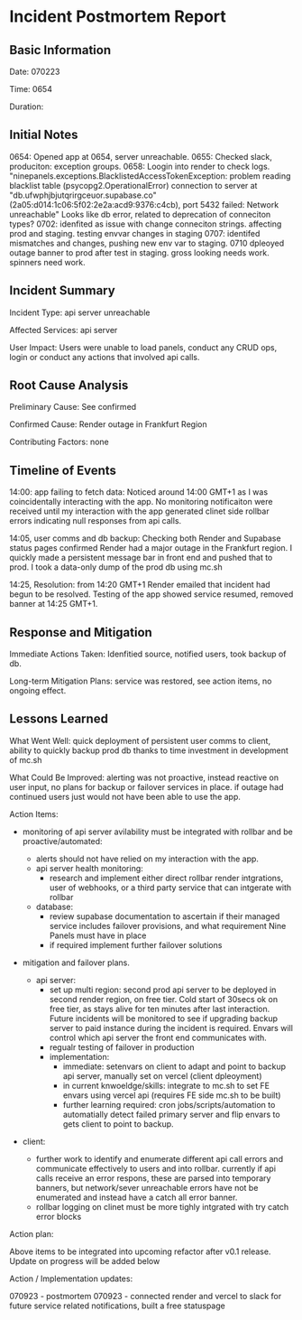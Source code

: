 # Incident Postmortem Report

## Basic Information
Date: 070223

Time: 0654

Duration:

## Initial Notes

0654: Opened app at 0654, server unreachable.
0655: Checked slack, produciton: exception groups.
0658: Loogin into render to check logs. "ninepanels.exceptions.BlacklistedAccessTokenException: problem reading blacklist table (psycopg2.OperationalError) connection to server at "db.ufwphjbjutqrirgceuor.supabase.co" (2a05:d014:1c06:5f02:2e2a:acd9:9376:c4cb), port 5432 failed: Network unreachable"
Looks like db error, related to deprecation of conneciton types?
0702: idenfited as issue with change conneciton strings. affecting prod and staging. testing envvar changes in staging
0707: identifed mismatches and changes, pushing new env var to staging.
0710 dpleoyed outage banner to prod after test in staging. gross looking needs work. spinners need work.


## Incident Summary
Incident Type: api server unreachable

Affected Services:  api server

User Impact: Users were unable to load panels, conduct any CRUD ops, login or conduct any actions that involved api calls.

## Root Cause Analysis

Preliminary Cause: See confirmed

Confirmed Cause: Render outage in Frankfurt Region

Contributing Factors: none

## Timeline of Events
14:00: app failing to fetch data: Noticed around 14:00 GMT+1 as I was coincidentally interacting with the app. No monitoring notificaiton were received until my interaction with the app generated clinet side rollbar errors indicating null responses from api calls.

14:05, user comms and db backup: Checking both Render and Supabase status pages confirmed Render had a major outage in the Frankfurt region. I quickly made a persistent message bar in front end and pushed that to prod. I took a data-only dump of the prod db using mc.sh

14:25, Resolution: from 14:20 GMT+1 Render emailed that incident had begun to be resolved. Testing of the app showed service resumed, removed banner at 14:25 GMT+1.

## Response and Mitigation
Immediate Actions Taken: Idenfitied source, notified users, took backup of db.

Long-term Mitigation Plans: service was restored, see action items, no ongoing effect.

## Lessons Learned
What Went Well: quick deployment of persistent user comms to client, ability to quickly backup prod db thanks to time investment in development of mc.sh

What Could Be Improved: alerting was not proactive, instead reactive on user input, no plans for backup or failover services in place. if outage had continued users just would not have been able to use the app.

Action Items:
 - monitoring of api server avilability must be integrated with rollbar and be proactive/automated:
   - alerts should not have relied on my interaction with the app.
   - api server health monitoring:
     - research and implement either direct rollbar render intgrations, user of webhooks, or a third party service that can intgerate with rollbar
   - database:
     - review supabase documentation to ascertain if their managed service includes failover provisions, and what requirement Nine Panels must have in place
     - if required implement further failover solutions
 - mitigation and failover plans.
   - api server:
     - set up multi region: second prod api server to be deployed in second render region, on free tier. Cold start of 30secs ok on free tier, as stays alive for ten minutes after last interaction. Future incidents will be monitored to see if upgrading backup server to paid instance during the incident is required. Envars will control which api server the front end communicates with.
     - regualr testing of failover in production
     - implementation:
       - immediate: setenvars on client to adapt and point to backup api server, manually set on vercel (client dpleoyment)
       - in current knwoeldge/skills: integrate to mc.sh to set FE envars using vercel api (requires FE side mc.sh to be built)
       - further learning required: cron jobs/scripts/automation to automatially detect failed primary server and flip envars to gets client to point to backup.

 - client:
   - further work to identify and enumerate different api call errors and communicate effectively to users and into rollbar. currently if api calls receive an error respons, these are parsed into temporary banners, but network/sever unreachable errors have not be enumerated and instead have a catch all error banner.
   -  rollbar logging on clinet must be more tighly intgrated with try catch error blocks

Action plan:

Above items to be integrated into upcoming refactor after v0.1 release. Update on progress will be added below

Action / Implementation updates:

070923 - postmortem
070923 - connected render and vercel to slack for future service related notifications, built a free statuspage
